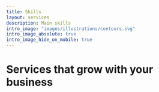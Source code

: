 ```yaml
---
title: Skills
layout: services
description: Main skills
intro_image: "images/illustrations/contours.svg"
intro_image_absolute: true
intro_image_hide_on_mobile: true
---
```


# Services that grow with your business


